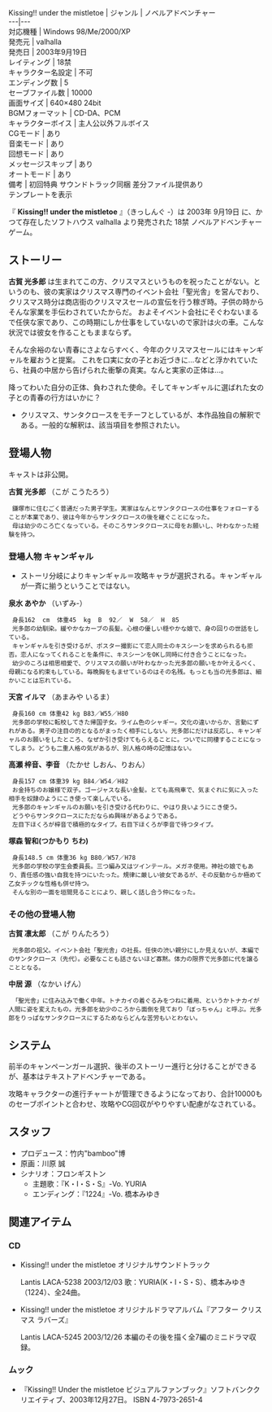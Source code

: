 Kissing!! under the mistletoe  |  ジャンル  |  ノベルアドベンチャー   
---|---  
対応機種  |  Windows 98/Me/2000/XP   
発売元  |  valhalla   
発売日  |  2003年9月19日   
レイティング  |  18禁   
キャラクター名設定  |  不可   
エンディング数  |  5   
セーブファイル数  |  10000   
画面サイズ  |  640×480 24bit   
BGMフォーマット  |  CD-DA、PCM   
キャラクターボイス  |  主人公以外フルボイス   
CGモード  |  あり   
音楽モード  |  あり   
回想モード  |  あり   
メッセージスキップ  |  あり   
オートモード  |  あり   
備考  |  初回特典 サウンドトラック同梱  差分ファイル提供あり   
テンプレートを表示  
  
『 **Kissing!! under the mistletoe** 』（きっしんぐ -）は  2003年  9月19日  に、かつて存在したソフトハウス
valhalla  より発売された  18禁  ノベルアドベンチャーゲーム。

##  ストーリー  

**古賀 光多郎** は生まれてこの方、クリスマスというものを祝ったことがない。というのも、彼の実家はクリスマス専門のイベント会社「聖光舎」を営んでおり、
クリスマス時分は商店街のクリスマスセールの宣伝を行う稼ぎ時。子供の時からそんな家業を手伝わされていたからだ。
およそイベント会社にそぐわないまるで任侠な家であり、この時期にしか仕事をしていないので家計は火の車。こんな状況では彼女を作ることもままならず。

そんな余裕のない青春にさよならすべく、今年のクリスマスセールにはキャンギャルを雇おうと提案。
これを口実に女の子とお近づきに…などと浮かれていたら、社員の中居から告げられた衝撃の真実。なんと実家の正体は…。

降ってわいた自分の正体、負わされた使命。そしてキャンギャルに選ばれた女の子との青春の行方はいかに？

  * クリスマス、サンタクロースをモチーフとしているが、本作品独自の解釈である。一般的な解釈は、該当項目を参照されたい。 

##  登場人物  

キャストは非公開。

**古賀 光多郎** （こが こうたろう）

     鎌塚市に住むごく普通だった男子学生。実家はなんとサンタクロースの仕事をフォローすることが本業であり、彼は今年からサンタクロースの後を継ぐことになった。 
     母は幼少のころ亡くなっている。そのころサンタクロースに母をお願いし、叶わなかった経験を持つ。 

###  登場人物 キャンギャル  

  * ストーリ分岐によりキャンギャル＝攻略キャラが選択される。キャンギャルが一斉に揃うということではない。 

**泉水 あやか** （いずみ-）

     身長162  cm  体重45  kg  B  92／  W  58／  H  85   
     光多郎の幼馴染。緩やかなカーブの長髪。心根の優しい穏やかな娘で、身の回りの世話をしている。 
     キャンギャルを引き受けるが、ポスター撮影にて恋人同士のキスシーンを求められるも拒否。恋人になってくれることを条件に、キスシーンをOKし同時に付き合うことになった。 
     幼少のころは相思相愛で、クリスマスの願いが叶わなかった光多郎の願いをか叶えるべく、母親になる約束もしている。毎晩胸をもませているのはその名残。もっとも当の光多郎は、細かいことは忘れている。 
**天宮 イルマ** （あまみや いるま）

     身長160 cm 体重42 kg B83／W55／H80   
     光多郎の学校に転校してきた帰国子女。ライム色のシャギー。文化の違いからか、言動にずれがある。男子の注目の的となるがまったく相手にしない。光多郎にだけは反応し、キャンギャルのお願いをしたところ、なぜか引き受けてもらえることに。ついでに同棲することになってしまう。どうも二重人格の気があるが、別人格の時の記憶はない。 
**高瀬 梓音、李音** （たかせ しおん、りおん）

     身長157 cm 体重39 kg B84／W54／H82   
     お金持ちのお嬢様で双子。ゴージャスな長い金髪。とても高飛車で、気まぐれに気に入った相手を奴隷のようにこき使って楽しんでいる。 
     光多郎のキャンギャルのお願いを引き受ける代わりに、やはり良いようにこき使う。 
     どうやらサンタクロースにただならぬ興味があるようである。 
     左目下ほくろが梓音で積極的なタイプ。右目下ほくろが李音で待つタイプ。 
**塚森 智和(つかもり ちわ)**

     身長148.5 cm 体重36 kg B80／W57／H78   
     光多郎の学校の学生会委員長。三つ編み又はツインテール。メガネ使用。神社の娘でもあり、責任感の強い自我を持つにいたった。規律に厳しい彼女であるが、その反動からか極めて乙女チックな性格も併せ持つ。 
     そんな別の一面を垣間見ることにより、親しく話し合う仲になった。 

###  その他の登場人物  

**古賀 凛太郎** （こが りんたろう）

     光多郎の祖父。イベント会社「聖光舎」の社長。任侠の渋い親分にしか見えないが、本編でのサンタクロース（先代）。必要なことも話さないほど寡黙。体力の限界で光多郎に代を譲ることとなる。 
**中居 源** （なかい げん）

     「聖光舎」に住み込みで働く中年。トナカイの着ぐるみをつねに着用、というかトナカイが人間に姿を変えたもの。光多郎を幼少のころから面倒を見ており「ぼっちゃん」と呼ぶ。光多郎をりっぱなサンタクロースにするためならどんな苦労もいとわない。 

##  システム  

前半のキャンペーンガール選択、後半のストーリー進行と分けることができるが、基本はテキストアドベンチャーである。

攻略キャラクターの進行チャートが管理できるようになっており、合計10000ものセーブポイントと合わせ、攻略やCG回収がやりやすい配慮がなされている。

##  スタッフ  

  * プロデュース：竹内"bamboo"博 
  * 原画：川原 誠 
  * シナリオ：フロンギストン 
    * 主題歌：『K・I・S・S』-Vo.  YURIA 
    * エンディング：『1224』-Vo.  橋本みゆき 

##  関連アイテム  

###  CD  

  * Kissing!! under the mistletoe オリジナルサウンドトラック 

     Lantis LACA-5238 2003/12/03 
     歌：YURIA(K・I・S・S）、橋本みゆき（1224）、全24曲。 

  * Kissing!! under the mistletoe オリジナルドラマアルバム『アフター クリスマス ラバーズ』 

     Lantis LACA-5245 2003/12/26 
     本編のその後を描く全7編のミニドラマ収録。 

###  ムック  

  * 『Kissing!! Under the mistletoe ビジュアルファンブック』ソフトバンククリエイティブ、2003年12月27日。  ISBN 4-7973-2651-4 

